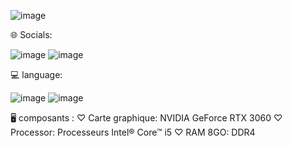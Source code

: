 ![image](https://github.com/nawelo/DM-ALL-ACCOUNT/assets/169001310/39fbcff5-1fc8-45b4-b55c-6977ee4e1f51)

🌐 Socials:

![image](https://github.com/nawelo/DM-ALL-ACCOUNT/assets/169001310/e5dc1ec2-097d-4aac-b519-2f6e74c32e3e)
![image](https://github.com/nawelo/DM-ALL-ACCOUNT/assets/169001310/c3bcfa29-c576-4a74-a145-f87392adf63c)



💻 language:

![image](https://github.com/nawelo/DM-ALL-ACCOUNT/assets/169001310/47336653-ddba-45ea-97e5-ebdc6e674ad9)
![image](https://github.com/nawelo/DM-ALL-ACCOUNT/assets/169001310/b6c48d78-0962-4c5f-a69e-522879d89203)

🖥️ composants :
♡ Carte graphique: NVIDIA GeForce RTX 3060
♡ Processor: Processeurs Intel® Core™ i5
♡ RAM 8GO: DDR4



